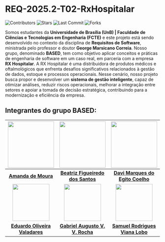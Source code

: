 # REQ-2025.2-T02-RxHospitalar

![Contributors](https://img.shields.io/github/contributors/mdsreq-fga-unb/REQ-2025.2-T02-RxHospitalar)
![Stars](https://img.shields.io/github/stars/mdsreq-fga-unb/REQ-2025.2-T02-RxHospitalar)
![Last Commit](https://img.shields.io/github/last-commit/mdsreq-fga-unb/REQ-2025.2-T02-RxHospitalar)
![Forks](https://img.shields.io/github/forks/mdsreq-fga-unb/REQ-2025.2-T02-RxHospitalar)

Somos estudantes da **Universidade de Brasília (UnB) | Faculdade de Ciências e Tecnologias em Engenharia (FCTE)** e este projeto está sendo desenvolvido no contexto da disciplina de **Requisitos de Software**, ministrada pelo professor e doutor **George Marsicano Correia**. Nosso grupo, denominado **BASED**, tem como objetivo aplicar conceitos e práticas de engenharia de software em um caso real, em parceria com a empresa **RX Hospitalar**. A RX Hospitalar é uma distribuidora de produtos médicos e oftalmológicos que enfrenta desafios significativos relacionados à gestão de dados, estoque e processos operacionais. Nesse cenário, nosso projeto busca propor e desenvolver um **sistema de gestão inteligente**, capaz de otimizar análises, reduzir riscos operacionais, melhorar a integração entre setores e apoiar a tomada de decisão estratégica, contribuindo para a modernização e eficiência da empresa.

## Integrantes do grupo BASED:


| <img src="https://github.com/AmandaaMoura.png" width="150"/> | <img src="https://github.com/BeatrizSants.png" width="150"/> | <img src="https://github.com/daviegito.png" width="150"/> |
|:------------------------------------------------------------:|:------------------------------------------------------------:|:---------------------------------------------------------:|
| **[Amanda de Moura](https://github.com/AmandaaMoura)**       | **[Beatriz Figueiredo dos Santos](https://github.com/BeatrizSants)** | **[Davi Marques do Egito Coelho](https://github.com/daviegito)** |
| <img src="https://github.com/Tridudys.png" width="120"/>     | <img src="https://github.com/gabrielaugusto23.png" width="120"/> | <img src="https://github.com/samuelvlobo.png" width="120"/> |
| **[Eduardo Oliveira Valadares](https://github.com/Tridudys)** | **[Gabriel Augusto V. V. Rocha](https://github.com/gabrielaugusto23)** | **[Samuel Rodrigues Viana Lobo](https://github.com/samuelvlobo)** |
